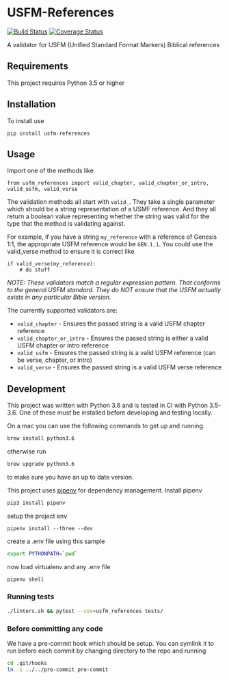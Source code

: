 # USFM-References

[![Build Status](https://travis-ci.org/bbelyeu/usfm-references.svg?branch=master)](https://travis-ci.org/bbelyeu/usfm-references)
[![Coverage Status](https://coveralls.io/repos/github/bbelyeu/usfm-references/badge.svg?branch=master)](https://coveralls.io/github/bbelyeu/usfm-references?branch=master)

A validator for USFM (Unified Standard Format Markers) Biblical references

## Requirements

This project requires Python 3.5 or higher

## Installation

To install use

    pip install usfm-references

## Usage

Import one of the methods like

    from usfm_references import valid_chapter, valid_chapter_or_intro, valid_usfm, valid_verse

The validation methods all start with `valid_`. They take a single parameter
which should be a string representation of a USMF reference. And they all
return a boolean value representing whether the string was valid for the
type that the method is validating against.

For example, if you have a string `my_reference` with a reference of Genesis 1:1,
the appropriate USFM reference would be `GEN.1.1`. You could use the valid_verse
method to ensure it is correct like

    if valid_verse(my_reference):
        # do stuff

*NOTE: These validators match a regular expression pattern. That conforms to the
general USFM standard. They do NOT ensure that the USFM actually exists in any
particular Bible version.*

The currently supported validators are:
* `valid_chapter` - Ensures the passed string is a valid USFM chapter reference
* `valid_chapter_or_intro` - Ensures the passed string is either a valid USFM chapter
or intro reference
* `valid_usfm` - Ensures the passed string is a valid USFM reference (can be verse, chapter, or intro)
* `valid_verse` - Ensures the passed string is a valid USFM verse reference

## Development

This project was written with Python 3.6 and is tested in CI with Python 3.5-3.6.
One of these must be installed before developing and testing locally.

On a mac you can use the following commands to get up and running.
``` bash
brew install python3.6
```
otherwise run
``` bash
brew upgrade python3.6
```
to make sure you have an up to date version.

This project uses [pipenv](https://docs.pipenv.org) for dependency management. Install pipenv
``` bash
pip3 install pipenv
```

setup the project env
``` base
pipenv install --three --dev
```

create a .env file using this sample
``` bash
export PYTHONPATH=`pwd`
```

now load virtualenv and any .env file
```bash
pipenv shell
```

### Running tests

``` bash
./linters.sh && pytest --cov=usfm_references tests/
```

### Before committing any code

We have a pre-commit hook which should be setup.
You can symlink it to run before each commit by changing directory to the repo and running

``` bash
cd .git/hooks
ln -s ../../pre-commit pre-commit
```
